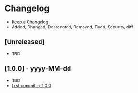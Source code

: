 # Changelog
- [Keep a Changelog](https://keepachangelog.com/en/1.1.0/)
- Added, Changed, Deprecated, Removed, Fixed, Security, diff

## [Unreleased]
- TBD

## [1.0.0] - yyyy-MM-dd
- TBD
- [first commit -> 1.0.0](http://github.com/hirooka/izanagi/compare/xxxxxxxx...1.0.0)
